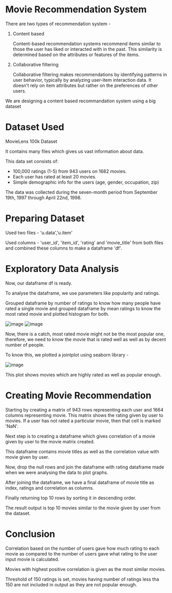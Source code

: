 # Movie Recommendation System

There are two types of recommendation system -

1. Content based
   
   Content-based recommendation systems recommend items similar to those the user has liked or interacted with in the past. This similarity is determined based on the attributes or features of the items.

2. Collaborative filtering
   
   Collaborative filtering makes recommendations by identifying patterns in user behavior, typically by analyzing user-item interaction data. It doesn't rely on item attributes but rather on the preferences of other users.

We are designing a content based recommandation system using a big dataset

# Dataset Used 

MovieLens 100k Dataset

It contains many files which gives us vast information about data. 

This data set consists of:

* 100,000 ratings (1-5) from 943 users on 1682 movies.
* Each user has rated at least 20 movies.
* Simple demographic info for the users (age, gender, occupation, zip)

The data was collected during the seven-month period from September 19th, 1997 through April 22nd, 1998.

# Preparing Dataset

Used two files - 'u.data','u.item'

Used columns - 'user_id', 'item_id', 'rating' and 'movie_title' from both files and combined these columns to make a dataframe 'df'.

# Exploratory Data Analysis

Now, our dataframe df is ready.

To analyse the dataframe, we use parameters like popularity and ratings.

Grouped dataframe by number of ratings to know how many people have rated a single movie and grouped dataframe by mean ratings to know the most rated movie and plotted histogram for both.

![image](https://github.com/iamsaksham06/MovieRecommendationSystem/assets/97757688/53a6a13c-9b09-47f5-8d0a-6a53848f20e0)
![image](https://github.com/iamsaksham06/MovieRecommendationSystem/assets/97757688/4006116d-3bb2-458c-b304-42a11324b0aa)

Now, there is a catch, most rated movie might not be the most popular one, therefore, we need to know the movie that is rated well as well as by decent number of people.

To know this, we plotted a jointplot using seaborn library -

![image](https://github.com/iamsaksham06/MovieRecommendationSystem/assets/97757688/ff312194-9a49-45cc-9c35-ae3ce98e4d7d)

This plot shows movies which are highly rated as well as popular enough.

# Creating Movie Recommendation

Starting by creating a matrix of 943 rows representing each user and 1664 columns representing movie. This matrix shows the rating given by user to movies. If a user has not rated a particular movie, then that cell is marked 'NaN'.

Next step is to creating a dataframe which gives correlation of a movie given by user to the movie matrix created.

This dataframe contains movie titles as well as the correlation value with movie given by user.

Now, drop the null rows and join the dataframe with rating dataframe made when we were analysing the data to plot graphs. 

After joining the dataframe, we have a final dataframe of movie title as index, ratings and correlation as columns.

Finally returning top 10 rows by sorting it in descending order.

The result output is top 10 movies similar to the movie given by user from the dataset.

# Conclusion

Correlation based on the number of users gave how much rating to each movie as compared to the number of users gave what rating to the user input movie is calculated. 

Movies with highest positive correlation is given as the most similar movies.

Threshold of 150 ratings is set, movies having number of ratings less tha 150 are not included in output as they are not popular enough.
